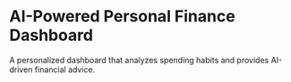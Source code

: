 # AI-Powered Personal Finance Dashboard

A personalized dashboard that analyzes spending habits and provides AI-driven financial advice.